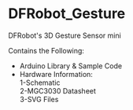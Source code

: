 # DFRobot_Gesture
DFRobot's 3D Gesture Sensor mini <br>

Contains the Following:

* Arduino Library & Sample Code
* Hardware Information: <br>
1-Schematic <br>
2-MGC3030 Datasheet <br>
3-SVG Files <br>


